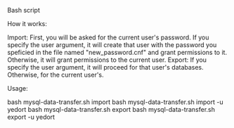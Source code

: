 Bash script

How it works:

Import: First, you will be asked for the current user's password. If you specify the user argument, it will create that user with the password you speficied in the file named "new_password.cnf" and grant permissions to it. Otherwise, it will grant permissions to the current user.
Export: If you specify the user argument, it will proceed for that user's databases. Otherwise, for the current user's.

Usage:

bash mysql-data-transfer.sh import
bash mysql-data-transfer.sh import -u yedort
bash mysql-data-transfer.sh export
bash mysql-data-transfer.sh export -u yedort
